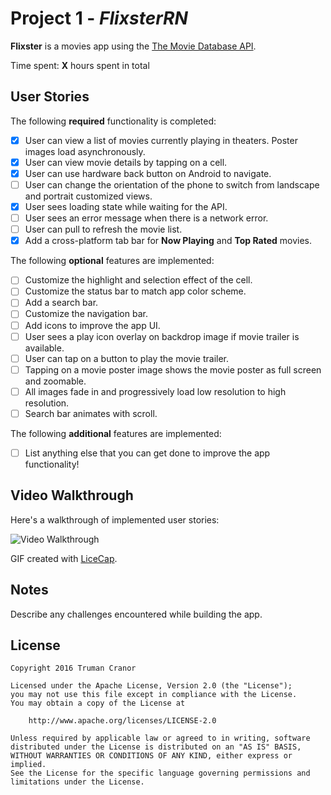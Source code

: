 # Project 1 - *FlixsterRN*

**Flixster** is a movies app using the [The Movie Database API](http://docs.themoviedb.apiary.io/#).

Time spent: **X** hours spent in total

## User Stories

The following **required** functionality is completed:

- [X] User can view a list of movies currently playing in theaters. Poster images load asynchronously.
- [X] User can view movie details by tapping on a cell.
- [X] User can use hardware back button on Android to navigate.
- [ ] User can change the orientation of the phone to switch from landscape and portrait customized views.
- [X] User sees loading state while waiting for the API.
- [ ] User sees an error message when there is a network error.
- [ ] User can pull to refresh the movie list.
- [X] Add a cross-platform tab bar for **Now Playing** and **Top Rated** movies.

The following **optional** features are implemented:

- [ ] Customize the highlight and selection effect of the cell.
- [ ] Customize the status bar to match app color scheme.
- [ ] Add a search bar.
- [ ] Customize the navigation bar.
- [ ] Add icons to improve the app UI.
- [ ] User sees a play icon overlay on backdrop image if movie trailer is available.
- [ ] User can tap on a button to play the movie trailer.
- [ ] Tapping on a movie poster image shows the movie poster as full screen and zoomable.
- [ ] All images fade in and progressively load low resolution to high resolution.
- [ ] Search bar animates with scroll.

The following **additional** features are implemented:

- [ ] List anything else that you can get done to improve the app functionality!

## Video Walkthrough

Here's a walkthrough of implemented user stories:

<img src='http://i.imgur.com/link/to/your/gif/file.gif' title='Video Walkthrough' width='' alt='Video Walkthrough' />

GIF created with [LiceCap](http://www.cockos.com/licecap/).

## Notes

Describe any challenges encountered while building the app.

## License

    Copyright 2016 Truman Cranor

    Licensed under the Apache License, Version 2.0 (the "License");
    you may not use this file except in compliance with the License.
    You may obtain a copy of the License at

        http://www.apache.org/licenses/LICENSE-2.0

    Unless required by applicable law or agreed to in writing, software
    distributed under the License is distributed on an "AS IS" BASIS,
    WITHOUT WARRANTIES OR CONDITIONS OF ANY KIND, either express or implied.
    See the License for the specific language governing permissions and
    limitations under the License.
